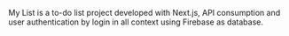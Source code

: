 My List is a to-do list project developed with Next.js, API consumption and user authentication by login in all context using Firebase as database.